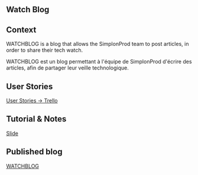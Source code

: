 
## Watch Blog


## Context

WATCHBLOG is a blog that allows the SimplonProd team to post articles, in order to share their tech watch.

WATCHBLOG est un blog permettant à l'équipe de SimplonProd d'écrire des articles, afin de partager leur veille technologique.


## User Stories

[User Stories -> Trello](https://trello.com/b/FdlOhSgj/challenge-simplonprod)


## Tutorial & Notes

[Slide](http://slides.com/pixelspy/laravel/)


## Published blog

[WATCHBLOG]()
